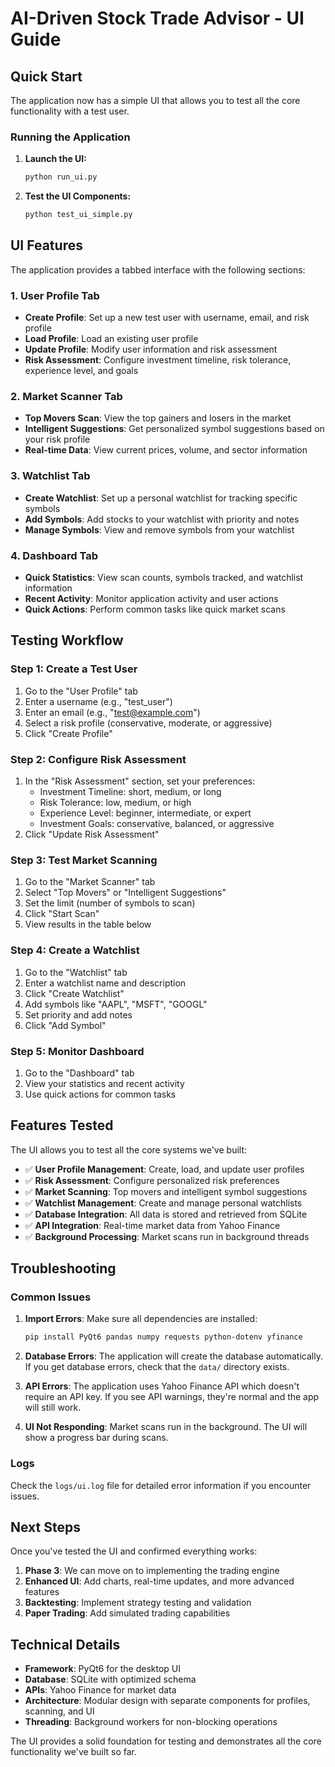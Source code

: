 # AI-Driven Stock Trade Advisor - UI Guide

## Quick Start

The application now has a simple UI that allows you to test all the core functionality with a test user.

### Running the Application

1. **Launch the UI:**
   ```bash
   python run_ui.py
   ```

2. **Test the UI Components:**
   ```bash
   python test_ui_simple.py
   ```

## UI Features

The application provides a tabbed interface with the following sections:

### 1. User Profile Tab
- **Create Profile**: Set up a new test user with username, email, and risk profile
- **Load Profile**: Load an existing user profile
- **Update Profile**: Modify user information and risk assessment
- **Risk Assessment**: Configure investment timeline, risk tolerance, experience level, and goals

### 2. Market Scanner Tab
- **Top Movers Scan**: View the top gainers and losers in the market
- **Intelligent Suggestions**: Get personalized symbol suggestions based on your risk profile
- **Real-time Data**: View current prices, volume, and sector information

### 3. Watchlist Tab
- **Create Watchlist**: Set up a personal watchlist for tracking specific symbols
- **Add Symbols**: Add stocks to your watchlist with priority and notes
- **Manage Symbols**: View and remove symbols from your watchlist

### 4. Dashboard Tab
- **Quick Statistics**: View scan counts, symbols tracked, and watchlist information
- **Recent Activity**: Monitor application activity and user actions
- **Quick Actions**: Perform common tasks like quick market scans

## Testing Workflow

### Step 1: Create a Test User
1. Go to the "User Profile" tab
2. Enter a username (e.g., "test_user")
3. Enter an email (e.g., "test@example.com")
4. Select a risk profile (conservative, moderate, or aggressive)
5. Click "Create Profile"

### Step 2: Configure Risk Assessment
1. In the "Risk Assessment" section, set your preferences:
   - Investment Timeline: short, medium, or long
   - Risk Tolerance: low, medium, or high
   - Experience Level: beginner, intermediate, or expert
   - Investment Goals: conservative, balanced, or aggressive
2. Click "Update Risk Assessment"

### Step 3: Test Market Scanning
1. Go to the "Market Scanner" tab
2. Select "Top Movers" or "Intelligent Suggestions"
3. Set the limit (number of symbols to scan)
4. Click "Start Scan"
5. View results in the table below

### Step 4: Create a Watchlist
1. Go to the "Watchlist" tab
2. Enter a watchlist name and description
3. Click "Create Watchlist"
4. Add symbols like "AAPL", "MSFT", "GOOGL"
5. Set priority and add notes
6. Click "Add Symbol"

### Step 5: Monitor Dashboard
1. Go to the "Dashboard" tab
2. View your statistics and recent activity
3. Use quick actions for common tasks

## Features Tested

The UI allows you to test all the core systems we've built:

- ✅ **User Profile Management**: Create, load, and update user profiles
- ✅ **Risk Assessment**: Configure personalized risk preferences
- ✅ **Market Scanning**: Top movers and intelligent symbol suggestions
- ✅ **Watchlist Management**: Create and manage personal watchlists
- ✅ **Database Integration**: All data is stored and retrieved from SQLite
- ✅ **API Integration**: Real-time market data from Yahoo Finance
- ✅ **Background Processing**: Market scans run in background threads

## Troubleshooting

### Common Issues

1. **Import Errors**: Make sure all dependencies are installed:
   ```bash
   pip install PyQt6 pandas numpy requests python-dotenv yfinance
   ```

2. **Database Errors**: The application will create the database automatically. If you get database errors, check that the `data/` directory exists.

3. **API Errors**: The application uses Yahoo Finance API which doesn't require an API key. If you see API warnings, they're normal and the app will still work.

4. **UI Not Responding**: Market scans run in the background. The UI will show a progress bar during scans.

### Logs

Check the `logs/ui.log` file for detailed error information if you encounter issues.

## Next Steps

Once you've tested the UI and confirmed everything works:

1. **Phase 3**: We can move on to implementing the trading engine
2. **Enhanced UI**: Add charts, real-time updates, and more advanced features
3. **Backtesting**: Implement strategy testing and validation
4. **Paper Trading**: Add simulated trading capabilities

## Technical Details

- **Framework**: PyQt6 for the desktop UI
- **Database**: SQLite with optimized schema
- **APIs**: Yahoo Finance for market data
- **Architecture**: Modular design with separate components for profiles, scanning, and UI
- **Threading**: Background workers for non-blocking operations

The UI provides a solid foundation for testing and demonstrates all the core functionality we've built so far. 